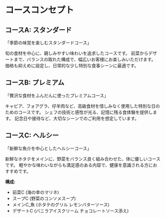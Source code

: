# コースコンセプト

## コースA: スタンダード
「季節の味覚を楽しむスタンダードコース」

旬の食材を中心に、親しみやすい味わいを追求したコースです。
前菜からデザートまで、バランスの取れた構成で、幅広いお客様にお楽しみいただけます。
価格も抑えめに設定し、日常的な少し特別な食事シーンに最適です。

## コースB: プレミアム
「贅沢な食材をふんだんに使ったプレミアムコース」

キャビア、フォアグラ、仔羊肉など、高級食材を惜しみなく使用した特別な日のためのコースです。
シェフの技術と感性が光る、記憶に残る食体験を提供します。
記念日や接待など、大切なシーンでのご利用を想定しています。

## コースC: ヘルシー
「新鮮な魚介を中心としたヘルシーコース」

新鮮なホタテをメインに、野菜をバランス良く組み合わせた、体に優しいコースです。
軽やかな味わいながらも満足感のある内容で、健康を意識される方におすすめです。

**構成:**
- 前菜C (海の幸のマリネ)
- スープC (野菜のコンソメスープ)
- メインC_魚 (ホタテのグリル レモンバターソース)
- デザートC (バニラアイスクリーム チョコレートソース添え)